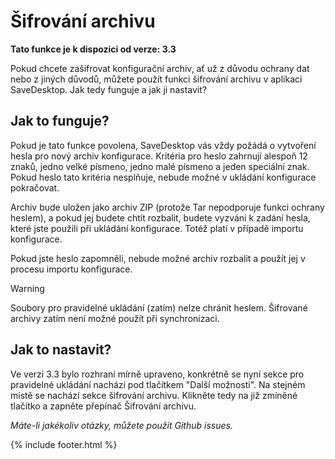 # Šifrování archivu
**Tato funkce je k dispozici od verze: 3.3**

Pokud chcete zašifrovat konfigurační archiv, ať už z důvodu ochrany dat nebo z jiných důvodů, můžete použít funkci šifrování archivu v aplikaci SaveDesktop. Jak tedy funguje a jak ji nastavit?

## Jak to funguje?
Pokud je tato funkce povolena, SaveDesktop vás vždy požádá o vytvoření hesla pro nový archiv konfigurace. Kritéria pro heslo zahrnují alespoň 12 znaků, jedno velké písmeno, jedno malé písmeno a jeden speciální znak. Pokud heslo tato kritéria nesplňuje, nebude možné v ukládání konfigurace pokračovat.

Archiv bude uložen jako archiv ZIP (protože Tar nepodporuje funkci ochrany heslem), a pokud jej budete chtít rozbalit, budete vyzváni k zadání hesla, které jste použili při ukládání konfigurace. Totéž platí v případě importu konfigurace.

Pokud jste heslo zapomněli, nebude možné archiv rozbalit a použít jej v procesu importu konfigurace.

> [!WARNING]  
> Soubory pro pravidelné ukládání (zatím) nelze chránit heslem. Šifrované archivy zatím není možné použít při synchronizaci.

## Jak to nastavit?
Ve verzi 3.3 bylo rozhraní mírně upraveno, konkrétně se nyní sekce pro pravidelné ukládání nachází pod tlačítkem "Další možnosti". Na stejném místě se nachází sekce šifrování archivu. Klikněte tedy na již zmíněné tlačítko a zapněte přepínač Šifrování archivu.

_Máte-li jakékoliv otázky, můžete použít Github issues._

{% include footer.html %}
